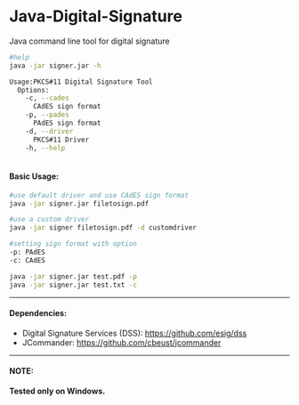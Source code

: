 # Java-Digital-Signature
Java command line  tool for digital signature

```bash
#help
java -jar signer.jar -h

Usage:PKCS#11 Digital Signature Tool
  Options:
    -c, --cades
      CAdES sign format
    -p, --pades
      PAdES sign format
    -d, --driver
      PKCS#11 Driver
    -h, --help 
    
```

#### Basic Usage:
```bash
#use default driver and use CAdES sign format
java -jar signer.jar filetosign.pdf

#use a custom driver
java -jar signer filetosign.pdf -d customdriver

#setting sign format with option
-p: PAdES
-c: CAdES

java -jar signer.jar test.pdf -p 
java -jar signer.jar test.txt -c 
```

-----
#### Dependencies: 

- Digital Signature Services (DSS): https://github.com/esig/dss
- JCommander: https://github.com/cbeust/jcommander

-----

#### NOTE:
**Tested only on Windows.**
